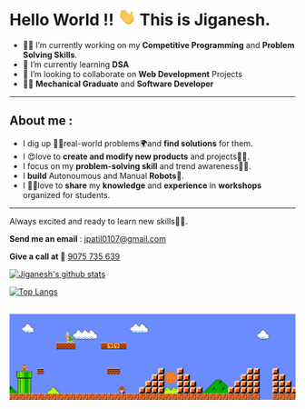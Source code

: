 # **Hello World** !! <img src="https://github.com/Jiganesh/Jiganesh/blob/main/Assets/Hi.gif" width="32px">  This is **Jiganesh**.

<!--
**Jiganesh/Jiganesh** is a ✨ _special_ ✨ repository because its `README.md` (this file) appears on your GitHub profile.

Here are some ideas to get you started:
-->


- 👨‍💻 I’m currently working on my **Competitive Programming** and **Problem Solving Skills**.
- 🤯 I’m currently learning **DSA**
- 🤩 I’m looking to collaborate on **Web Development** Projects
- 👨‍🏭 **Mechanical Graduate** and **Software Developer**

***
## About me :

- I dig up 🕵️‍♀️real-world problems🌍and **find solutions** for them. 
- I 😍love to **create and modify new products** and projects👨‍💻.
- I focus on my **problem-solving skill** and trend awareness🕵️‍♀️.
- I **build** Autonoumous and Manual **Robots**🤺.
- I 👨‍🏫love to **share** my **knowledge** and **experience** in **workshops** organized for students. 

***
Always excited and ready to learn new skills👨‍🎓.

**Send me an email** : jpatil0107@gmail.com 

**Give a call at 📲** <a href="tel:+919075735639">9075 735 639</a>


[![Jiganesh's github stats](https://github-readme-stats.vercel.app/api?username=Jiganesh&show_icons=true&hide=contribs,issues&theme=dark&)](https://github.com/Jiganesh)


[![Top Langs](https://github-readme-stats.vercel.app/api/top-langs/?username=Jiganesh&layout=compact&theme=dark)](https://github.com/Jiganesh)

<br>

<img src="https://github.com/Jiganesh/Jiganesh/blob/main/Assets/Mario_Gameplay.gif" alt="Mario Game" width="980">